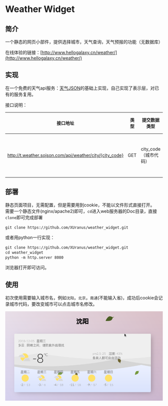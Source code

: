 # Weather Widget

## 简介
一个静态的网页小部件，提供选择城市，天气查询，天气预报的功能（无数据库）

在线体验的链接：[http://www.hellogalaxy.cn/weather/](http://www.hellogalaxy.cn/weather/)

## 实现
在一个免费的天气api服务：[天气JSON](https://www.sojson.com/blog/305.html)的基础上实现，自己实现了表示层，对已有的服务复用。

接口说明：

| 接口地址 | 类型 | 提交数据类型 | 返回数据类型 |
| ------ | ------ | ------ | ------ |
| http://t.weather.sojson.com/api/weather/city/{city_code} | GET | city_code（城市代码） | json（详见官网API描述） |

## 部署
静态页面项目，无需配置，但是需要用到cookie，不能以文件形式直接打开。  
需要一个静态文件(nginx/apache2)即可，`cd`进入web服务器的Doc目录，直接`clone`即可完成部署
```
git clone https://github.com/XUranus/weather_widget.git
```

或者用python一行实现：
```
git clone https://github.com/XUranus/weather_widget.git
cd weather_widget
python -m http.server 8080
```
浏览器打开即可访问。

## 使用
初次使用需要输入城市名，例如`沈阳`，`北京`，`南通`(不能输入省)，成功后cookie会记录城市代码，要改变城市可以点击城市名修改。

![](screenshot/Screenshot_20181205_193733.png)
